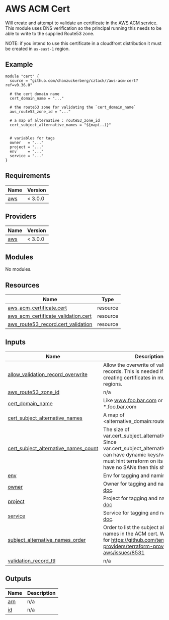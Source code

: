 # AWS ACM Cert

Will create and attempt to validate an certificate in the [AWS ACM service](https://aws.amazon.com/certificate-manager/). This module uses DNS verification so the principal running this needs to be able to write to the supplied Route53 zone.

NOTE: if you intend to use this certificate in a cloudfront distribution it must be created in `us-east-1` region.

## Example

```hcl
module "cert" {
  source = "github.com/chanzuckerberg/cztack//aws-acm-cert?ref=v0.36.0"

  # the cert domain name
  cert_domain_name = "..."
  
  # the route53 zone for validating the `cert_domain_name`
  aws_route53_zone_id = "..."
  
  # a map of alternative : route53_zone_id 
  cert_subject_alternative_names = "${map(..)}"


  # variables for tags
  owner   = "..."
  project = "..."
  env     = "..."
  service = "..."
}
```

<!-- START -->
## Requirements

| Name | Version |
|------|---------|
| <a name="requirement_aws"></a> [aws](#requirement\_aws) | < 3.0.0 |

## Providers

| Name | Version |
|------|---------|
| <a name="provider_aws"></a> [aws](#provider\_aws) | < 3.0.0 |

## Modules

No modules.

## Resources

| Name | Type |
|------|------|
| [aws_acm_certificate.cert](https://registry.terraform.io/providers/hashicorp/aws/latest/docs/resources/acm_certificate) | resource |
| [aws_acm_certificate_validation.cert](https://registry.terraform.io/providers/hashicorp/aws/latest/docs/resources/acm_certificate_validation) | resource |
| [aws_route53_record.cert_validation](https://registry.terraform.io/providers/hashicorp/aws/latest/docs/resources/route53_record) | resource |

## Inputs

| Name | Description | Type | Default | Required |
|------|-------------|------|---------|:--------:|
| <a name="input_allow_validation_record_overwrite"></a> [allow\_validation\_record\_overwrite](#input\_allow\_validation\_record\_overwrite) | Allow the overwrite of validation records. This is needed if you are creating certificates in multiple regions. | `string` | `true` | no |
| <a name="input_aws_route53_zone_id"></a> [aws\_route53\_zone\_id](#input\_aws\_route53\_zone\_id) | n/a | `string` | n/a | yes |
| <a name="input_cert_domain_name"></a> [cert\_domain\_name](#input\_cert\_domain\_name) | Like www.foo.bar.com or *.foo.bar.com | `string` | n/a | yes |
| <a name="input_cert_subject_alternative_names"></a> [cert\_subject\_alternative\_names](#input\_cert\_subject\_alternative\_names) | A map of <alternative\_domain:route53\_zone\_id> | `map(string)` | `{}` | no |
| <a name="input_cert_subject_alternative_names_count"></a> [cert\_subject\_alternative\_names\_count](#input\_cert\_subject\_alternative\_names\_count) | The size of var.cert\_subject\_alternative\_names. Since var.cert\_subject\_alternative\_names can have dynamic keys/values we must hint terraform on its size. If you have no SANs then this should be 0. | `number` | `0` | no |
| <a name="input_env"></a> [env](#input\_env) | Env for tagging and naming. See [doc](../README.md#consistent-tagging). | `string` | n/a | yes |
| <a name="input_owner"></a> [owner](#input\_owner) | Owner for tagging and naming. See [doc](../README.md#consistent-tagging). | `string` | n/a | yes |
| <a name="input_project"></a> [project](#input\_project) | Project for tagging and naming. See [doc](../README.md#consistent-tagging) | `string` | n/a | yes |
| <a name="input_service"></a> [service](#input\_service) | Service for tagging and naming. See [doc](../README.md#consistent-tagging). | `string` | n/a | yes |
| <a name="input_subject_alternative_names_order"></a> [subject\_alternative\_names\_order](#input\_subject\_alternative\_names\_order) | Order to list the subject alternative names in the ACM cert. Workaround for https://github.com/terraform-providers/terraform-provider-aws/issues/8531 | `list(string)` | `null` | no |
| <a name="input_validation_record_ttl"></a> [validation\_record\_ttl](#input\_validation\_record\_ttl) | n/a | `string` | `60` | no |

## Outputs

| Name | Description |
|------|-------------|
| <a name="output_arn"></a> [arn](#output\_arn) | n/a |
| <a name="output_id"></a> [id](#output\_id) | n/a |
<!-- END -->

